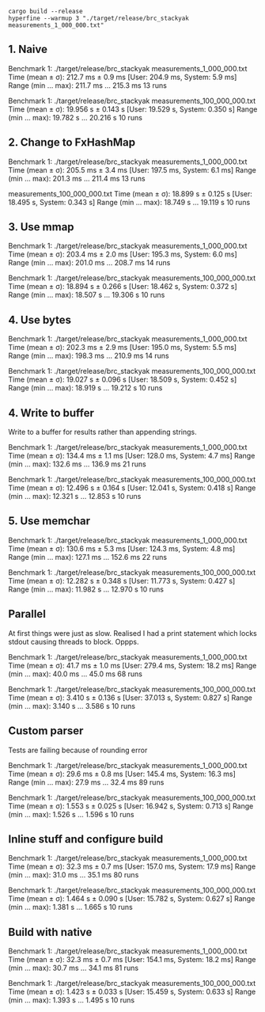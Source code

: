 
```shell
cargo build --release
hyperfine --warmup 3 "./target/release/brc_stackyak measurements_1_000_000.txt"
```

## 1. Naive

Benchmark 1: ./target/release/brc_stackyak measurements_1_000_000.txt
  Time (mean ± σ):     212.7 ms ±   0.9 ms    [User: 204.9 ms, System: 5.9 ms]
  Range (min … max):   211.7 ms … 215.3 ms    13 runs

Benchmark 1: ./target/release/brc_stackyak measurements_100_000_000.txt
    Time (mean ± σ):     19.956 s ±  0.143 s    [User: 19.529 s, System: 0.350 s]
    Range (min … max):   19.782 s … 20.216 s    10 runs

## 2. Change to FxHashMap

Benchmark 1: ./target/release/brc_stackyak measurements_1_000_000.txt
  Time (mean ± σ):     205.5 ms ±   3.4 ms    [User: 197.5 ms, System: 6.1 ms]
  Range (min … max):   201.3 ms … 211.4 ms    13 runs

  measurements_100_000_000.txt
  Time (mean ± σ):     18.899 s ±  0.125 s    [User: 18.495 s, System: 0.343 s]
  Range (min … max):   18.749 s … 19.119 s    10 runs

## 3. Use mmap

Benchmark 1: ./target/release/brc_stackyak measurements_1_000_000.txt
  Time (mean ± σ):     203.4 ms ±   2.0 ms    [User: 195.3 ms, System: 6.0 ms]
  Range (min … max):   201.0 ms … 208.7 ms    14 runs

Benchmark 1: ./target/release/brc_stackyak measurements_100_000_000.txt
  Time (mean ± σ):     18.894 s ±  0.266 s    [User: 18.462 s, System: 0.372 s]
  Range (min … max):   18.507 s … 19.306 s    10 runs

## 4. Use bytes

Benchmark 1: ./target/release/brc_stackyak measurements_1_000_000.txt
  Time (mean ± σ):     202.3 ms ±   2.9 ms    [User: 195.0 ms, System: 5.5 ms]
  Range (min … max):   198.3 ms … 210.9 ms    14 runs

Benchmark 1: ./target/release/brc_stackyak measurements_100_000_000.txt
  Time (mean ± σ):     19.027 s ±  0.096 s    [User: 18.509 s, System: 0.452 s]
  Range (min … max):   18.919 s … 19.212 s    10 runs

## 4. Write to buffer

Write to a buffer for results rather than appending strings.

Benchmark 1: ./target/release/brc_stackyak measurements_1_000_000.txt
  Time (mean ± σ):     134.4 ms ±   1.1 ms    [User: 128.0 ms, System: 4.7 ms]
  Range (min … max):   132.6 ms … 136.9 ms    21 runs

Benchmark 1: ./target/release/brc_stackyak measurements_100_000_000.txt
  Time (mean ± σ):     12.496 s ±  0.164 s    [User: 12.041 s, System: 0.418 s]
  Range (min … max):   12.321 s … 12.853 s    10 runs

## 5. Use memchar

Benchmark 1: ./target/release/brc_stackyak measurements_1_000_000.txt
  Time (mean ± σ):     130.6 ms ±   5.3 ms    [User: 124.3 ms, System: 4.8 ms]
  Range (min … max):   127.1 ms … 152.6 ms    22 runs

Benchmark 1: ./target/release/brc_stackyak measurements_100_000_000.txt
  Time (mean ± σ):     12.282 s ±  0.348 s    [User: 11.773 s, System: 0.427 s]
  Range (min … max):   11.982 s … 12.970 s    10 runs

## Parallel

At first things were just as slow. Realised I had a print statement which locks stdout causing threads to block. Oppps.

Benchmark 1: ./target/release/brc_stackyak measurements_1_000_000.txt
  Time (mean ± σ):      41.7 ms ±   1.0 ms    [User: 279.4 ms, System: 18.2 ms]
  Range (min … max):    40.0 ms …  45.0 ms    68 runs

Benchmark 1: ./target/release/brc_stackyak measurements_100_000_000.txt
  Time (mean ± σ):      3.410 s ±  0.136 s    [User: 37.013 s, System: 0.827 s]
  Range (min … max):    3.140 s …  3.586 s    10 runs

## Custom parser

Tests are failing because of rounding error

Benchmark 1: ./target/release/brc_stackyak measurements_1_000_000.txt
  Time (mean ± σ):      29.6 ms ±   0.8 ms    [User: 145.4 ms, System: 16.3 ms]
  Range (min … max):    27.9 ms …  32.4 ms    89 runs

Benchmark 1: ./target/release/brc_stackyak measurements_100_000_000.txt
  Time (mean ± σ):      1.553 s ±  0.025 s    [User: 16.942 s, System: 0.713 s]
  Range (min … max):    1.526 s …  1.596 s    10 runs

## Inline stuff and configure build

Benchmark 1: ./target/release/brc_stackyak measurements_1_000_000.txt
  Time (mean ± σ):      32.3 ms ±   0.7 ms    [User: 157.0 ms, System: 17.9 ms]
  Range (min … max):    31.0 ms …  35.1 ms    80 runs

Benchmark 1: ./target/release/brc_stackyak measurements_100_000_000.txt
  Time (mean ± σ):      1.464 s ±  0.090 s    [User: 15.782 s, System: 0.627 s]
  Range (min … max):    1.381 s …  1.665 s    10 runs

## Build with native

Benchmark 1: ./target/release/brc_stackyak measurements_1_000_000.txt
  Time (mean ± σ):      32.3 ms ±   0.7 ms    [User: 154.1 ms, System: 18.2 ms]
  Range (min … max):    30.7 ms …  34.1 ms    81 runs

Benchmark 1: ./target/release/brc_stackyak measurements_100_000_000.txt
  Time (mean ± σ):      1.423 s ±  0.033 s    [User: 15.459 s, System: 0.633 s]
  Range (min … max):    1.393 s …  1.495 s    10 runs
